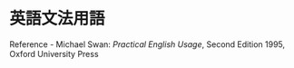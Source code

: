 # 英語文法用語

Reference - Michael Swan: _Practical English Usage_, Second Edition 1995, Oxford University Press





